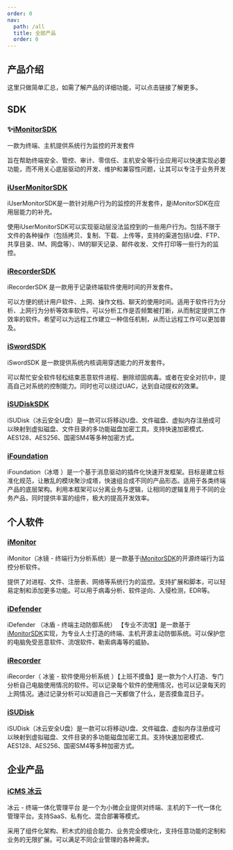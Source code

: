 ```yaml
---
order: 0
nav:
  path: /all
  title: 全部产品
  order: 0
---
```


## 产品介绍

这里只做简单汇总，如需了解产品的详细功能，可以点击链接了解更多。

## SDK

### ✨[iMonitorSDK](https://imonitorsdk.com)

一款为终端、主机提供系统行为监控的开发套件 

旨在帮助终端安全、管控、审计、零信任、主机安全等行业应用可以快速实现必要功能，而不用关心底层驱动的开发、维护和兼容性问题，让其可以专注于业务开发

### [iUserMonitorSDK](https://imonitorsdk.com/docs/i-user-monitor)

iUserMonitorSDK是一款针对用户行为的监控的开发套件，是iMonitorSDK在应用层能力的补充。

使用iUserMonitorSDK可以实现驱动层没法监控到的一些用户行为。包括不限于文件的各种操作（包括拷贝、复制、下载、上传等，支持的渠道包括U盘、FTP、共享目录、IM、网盘等）、IM的聊天记录、邮件收发、文件打印等一些行为的监控。

### [iRecorderSDK](https://imonitorsdk.com/irecorder/sdk)

iRecorderSDK 是一款用于记录终端软件使用时间的开发套件。

可以方便的统计用户软件、上网、操作文档、聊天的使用时间。适用于软件行为分析、上网行为分析等效率软件。可以分析工作是否频繁被打断，从而制定提供工作效率的软件。希望可以为远程工作建立一种信任机制，从而让远程工作可以更加普及。

### [iSwordSDK](https://imonitorsdk.com/isword)

iSwordSDK 是一款提供系统内核调用穿透能力的开发套件。

可以帮忙安全软件轻松结束恶意软件进程、删除顽固病毒。或者在安全对抗中，提高自己对系统的控制能力。同时也可以绕过UAC，达到自动提权的效果。

### [iSUDiskSDK](https://imonitorsdk.com/isudisk)

iSUDisk（冰云安全U盘）是一款可以将移动U盘、文件磁盘、虚拟内存注册成可以映射到虚拟磁盘、文件目录的多功能磁盘加密工具。支持快速加密模式、AES128、AES256、国密SM4等多种加密方式。

### [iFoundation](https://imonitorsdk.com/ifoundation)

iFoundation（冰塔 ）是一个基于消息驱动的插件化快速开发框架。目标是建立标准化规范，让散乱的模块聚沙成塔，快速组合成不同的产品形态。适用于各类终端产品的底层架构。利用本框架可以分离业务与逻辑，让相同的逻辑复用于不同的业务产品，同时提供丰富的组件，极大的提高开发效率。

## 个人软件

### [iMonitor](https://imonitorsdk.com/imonitor)

iMonitor（冰镜 - 终端行为分析系统）是一款基于[iMonitorSDK](https://imonitorsdk.com/)的开源终端行为监控分析软件。

提供了对进程、文件、注册表、网络等系统行为的监控。支持扩展和脚本，可以轻易定制和添加更多功能。可以用于病毒分析、软件逆向、入侵检测，EDR等。

### [iDefender](https://imonitorsdk.com/idefender)

iDefender （冰盾 - 终端主动防御系统） 【专业不流氓】是一款基于[iMonitorSDK](https://imonitorsdk.com/)实现，为专业人士打造的终端、主机开源主动防御系统。可以保护您的电脑免受恶意软件、流氓软件、勒索病毒等的威胁。

### [iRecorder](https://imonitorsdk.com/irecorder)

iRecorder（ 冰鉴 - 软件使用分析系统 ）【上班不摸鱼】是一款为个人打造、专门分析自己电脑使用情况的软件。可以记录每个软件的使用情况，也可以记录每天的上网情况。通过记录分析可以知道自己一天都做了什么，是否摸鱼混日子。

### [iSUDisk](https://imonitorsdk.com/isudisk)

iSUDisk（冰云安全U盘）是一款可以将移动U盘、文件磁盘、虚拟内存注册成可以映射到虚拟磁盘、文件目录的多功能磁盘加密工具。支持快速加密模式、AES128、AES256、国密SM4等多种加密方式。

## 企业产品

### [iCMS 冰云](https://imonitorsdk.com/icms)

冰云 - 终端一体化管理平台 是一个为小微企业提供对终端、主机的下一代一体化管理平台。支持SaaS、私有化、混合部署等模式。

采用了组件化架构、积木式的组合能力、业务完全模块化，支持任意功能的定制和业务的无限扩展。可以满足不同企业管理的各种需求。
